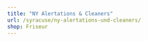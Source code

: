 ```yaml
---
title: "NY Alertations & Cleaners"
url: /syracuse/ny-alertations-und-cleaners/
shop: Friseur
---
```

